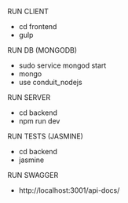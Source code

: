 RUN CLIENT

- cd frontend
- gulp

RUN DB (MONGODB)

- sudo service mongod start
- mongo
- use conduit_nodejs

RUN SERVER

- cd backend
- npm run dev

RUN TESTS (JASMINE)

- cd backend
- jasmine

RUN SWAGGER 

- http://localhost:3001/api-docs/


